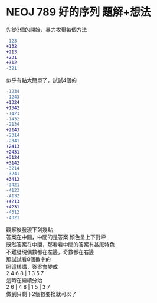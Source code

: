 # NEOJ 789 好的序列 題解+想法
先從3個的開始，暴力枚舉每個方法
```diff
-123
+132
+213
+231
+312
-321
```
似乎有點太簡單了，試試4個的<br>
```diff
-1234
-1243
+1324
+1342
-1423
-1432
-2134
+2143
-2314
-2341
+2413
+2431
+3124
+3142
-3214
-3241
+3412
-3421
-4123
-4132
+4213
+4231
-4312
-4321
```
觀察後發現下列幾點<br>
答案在中間，中間的是答案
顏色呈上下對秤<br>
既然答案在中間，那看看中間的答案有甚麼特色<br>
不難發現偶數都在左邊，奇數都在右邊<br>
那試試看8個數字的<br>
照這樣講，答案會變成<br>
2 4 6 8 | 1 3 5 7<br>
這時在繼續分治<br>
2 6 | 4 8 | 1 5 | 3 7<br>
做到只剩下2個數要換就可以了